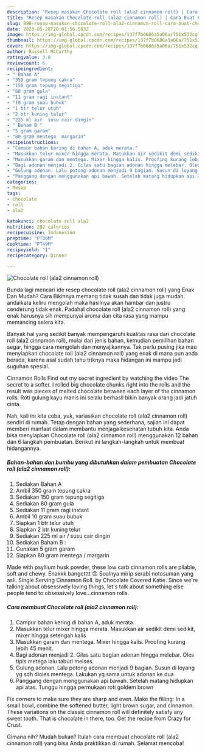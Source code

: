 ```yaml
---
description: "Resep masakan Chocolate roll (ala2 cinnamon roll) | Cara Buat Chocolate roll (ala2 cinnamon roll) Yang Enak Dan Lezat"
title: "Resep masakan Chocolate roll (ala2 cinnamon roll) | Cara Buat Chocolate roll (ala2 cinnamon roll) Yang Enak Dan Lezat"
slug: 898-resep-masakan-chocolate-roll-ala2-cinnamon-roll-cara-buat-chocolate-roll-ala2-cinnamon-roll-yang-enak-dan-lezat
date: 2020-05-28T20:01:56.583Z
image: https://img-global.cpcdn.com/recipes/137f7b0686a5a06a/751x532cq70/chocolate-roll-ala2-cinnamon-roll-foto-resep-utama.jpg
thumbnail: https://img-global.cpcdn.com/recipes/137f7b0686a5a06a/751x532cq70/chocolate-roll-ala2-cinnamon-roll-foto-resep-utama.jpg
cover: https://img-global.cpcdn.com/recipes/137f7b0686a5a06a/751x532cq70/chocolate-roll-ala2-cinnamon-roll-foto-resep-utama.jpg
author: Russell McCarthy
ratingvalue: 3.8
reviewcount: 6
recipeingredient:
- " Bahan A"
- "350 gram tepung cakra"
- "150 gram tepung segitiga"
- "80 gram gula"
- "11 gram ragi instant"
- "10 gram suau bubuk"
- "1 btr telur utuh"
- "2 btr kuning telur"
- "225 ml air  susu cair dingin"
- " Baham B "
- "5 gram garam"
- "80 gram mentega  margarin"
recipeinstructions:
- "Campur bahan kering di bahan A, aduk merata."
- "Masukkan telur mixer hingga merata. Masukkan air sedikit demi sedikit, mixer hingga setengah kalis"
- "Masukkan garam dan mentega. Mixer hingga kalis. Proofing kurang lebih 45 menit."
- "Bagi adonan menjadi 2. Gilas satu bagian adonan hingga melebar. Oles tipis metega lalu taburi meises."
- "Gulung adonan. Lalu potong adonan menjadi 9 bagian. Susun di loyang yg sdh dioles mentega. Lakukan yg sama untuk adonan ke dua"
- "Panggang dengan menggunakan api bawah. Setelah matang hidupkan api atas. Tunggu hingga permukaan roti goldem brown"
categories:
- Resep
tags:
- chocolate
- roll
- ala2

katakunci: chocolate roll ala2 
nutrition: 282 calories
recipecuisine: Indonesian
preptime: "PT30M"
cooktime: "PT49M"
recipeyield: "1"
recipecategory: Dinner

---
```



![Chocolate roll (ala2 cinnamon roll)](https://img-global.cpcdn.com/recipes/137f7b0686a5a06a/751x532cq70/chocolate-roll-ala2-cinnamon-roll-foto-resep-utama.jpg)

Bunda lagi mencari ide resep chocolate roll (ala2 cinnamon roll) yang Enak Dan Mudah? Cara Bikinnya memang tidak susah dan tidak juga mudah. andaikata keliru mengolah maka hasilnya akan hambar dan justru cenderung tidak enak. Padahal chocolate roll (ala2 cinnamon roll) yang enak harusnya sih mempunyai aroma dan cita rasa yang mampu memancing selera kita.

Banyak hal yang sedikit banyak mempengaruhi kualitas rasa dari chocolate roll (ala2 cinnamon roll), mulai dari jenis bahan, kemudian pemilihan bahan segar, hingga cara mengolah dan menyajikannya. Tak perlu pusing jika mau menyiapkan chocolate roll (ala2 cinnamon roll) yang enak di mana pun anda berada, karena asal sudah tahu triknya maka hidangan ini mampu jadi suguhan spesial.

Cinnamon Rolls Find out my secret ingredient by watching the video The secret to a softer. I rolled big chocolate chunks right into the rolls and the result was pieces of melted chocolate between each layer of the cinnamon rolls. Roti gulung kayu manis ini selalu berhasil bikin banyak orang jadi jatuh cinta.


Nah, kali ini kita coba, yuk, variasikan chocolate roll (ala2 cinnamon roll) sendiri di rumah. Tetap dengan bahan yang sederhana, sajian ini dapat memberi manfaat dalam membantu menjaga kesehatan tubuh kita. Anda bisa menyiapkan Chocolate roll (ala2 cinnamon roll) menggunakan 12 bahan dan 6 langkah pembuatan. Berikut ini langkah-langkah untuk membuat hidangannya.

<!--inarticleads1-->

##### Bahan-bahan dan bumbu yang dibutuhkan dalam pembuatan Chocolate roll (ala2 cinnamon roll):

1. Sediakan  Bahan A
1. Ambil 350 gram tepung cakra
1. Sediakan 150 gram tepung segitiga
1. Sediakan 80 gram gula
1. Sediakan 11 gram ragi instant
1. Ambil 10 gram suau bubuk
1. Siapkan 1 btr telur utuh
1. Siapkan 2 btr kuning telur
1. Sediakan 225 ml air / susu cair dingin
1. Sediakan  Baham B :
1. Gunakan 5 gram garam
1. Siapkan 80 gram mentega / margarin


Made with psyllium husk powder, these low carb cinnamon rolls are pliable, soft and chewy. Enakkk bangetttt 😍 Soalnya mirip serabi notosuman yang asli. Single Serving Cinnamon Roll. by Chocolate Covered Katie. Since we&#39;re talking about obsessively loving things, let&#39;s talk about something else people tend to obsessively love…cinnamon rolls. 

<!--inarticleads2-->

##### Cara membuat Chocolate roll (ala2 cinnamon roll):

1. Campur bahan kering di bahan A, aduk merata.
1. Masukkan telur mixer hingga merata. Masukkan air sedikit demi sedikit, mixer hingga setengah kalis
1. Masukkan garam dan mentega. Mixer hingga kalis. Proofing kurang lebih 45 menit.
1. Bagi adonan menjadi 2. Gilas satu bagian adonan hingga melebar. Oles tipis metega lalu taburi meises.
1. Gulung adonan. Lalu potong adonan menjadi 9 bagian. Susun di loyang yg sdh dioles mentega. Lakukan yg sama untuk adonan ke dua
1. Panggang dengan menggunakan api bawah. Setelah matang hidupkan api atas. Tunggu hingga permukaan roti goldem brown


Fix corners to make sure they are sharp and even. Make the filling: In a small bowl, combine the softened butter, light brown sugar, and cinnamon. These variations on the classic cinnamon roll will definitely satisfy any sweet tooth. That is chocolate in there, too. Get the recipe from Crazy for Crust. 

Gimana nih? Mudah bukan? Itulah cara membuat chocolate roll (ala2 cinnamon roll) yang bisa Anda praktikkan di rumah. Selamat mencoba!
